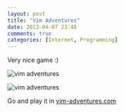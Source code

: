 ```yaml
---
layout: post
title: "Vim Adventures"
date: 2013-04-07 23:48
comments: true
categories: [Internet, Programming]
---
```


Very nice game :)

![vim adventures](http://lh5.googleusercontent.com/-QgJo84OtIEg/UWHUSkQG22I/AAAAAAAAGo8/tyYKEbSvpH0/s818/Screenshot+from+2013-04-07+21%3A14%3A45.png "vim adventures")

![vim adventures](http://lh5.googleusercontent.com/-W0VzetuFgg8/UWMcuAF5x9I/AAAAAAAAGqA/R3nt0FmehHo/s934/Screenshot+from+2013-04-08+20%3A37%3A48.png "vim adventures")

Go and play it in [vim-adventures.com](http://vim-adventures.com/ "vim adventures")